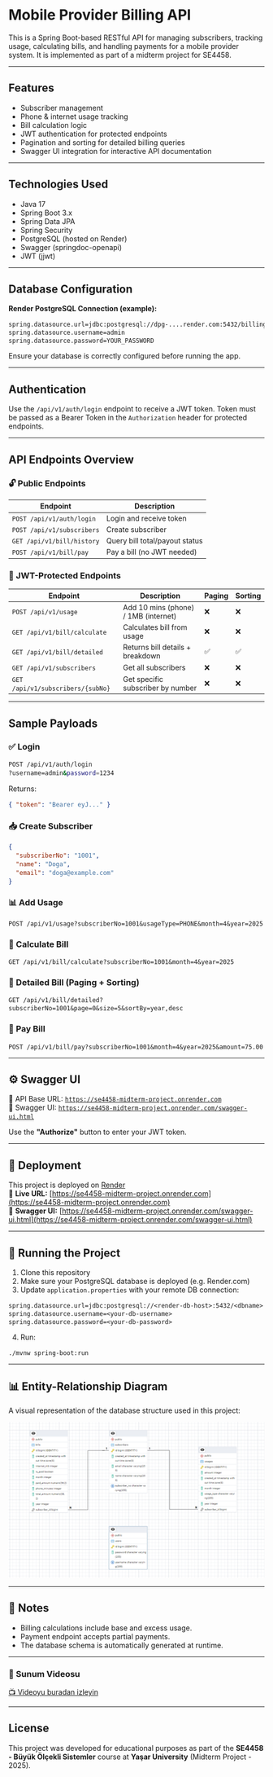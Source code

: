 # Mobile Provider Billing API

This is a Spring Boot-based RESTful API for managing subscribers, tracking usage, calculating bills, and handling payments for a mobile provider system. It is implemented as part of a midterm project for SE4458.

---

## Features

- Subscriber management
- Phone & internet usage tracking
- Bill calculation logic
- JWT authentication for protected endpoints
- Pagination and sorting for detailed billing queries
- Swagger UI integration for interactive API documentation

---

## Technologies Used

- Java 17
- Spring Boot 3.x
- Spring Data JPA
- Spring Security
- PostgreSQL (hosted on Render)
- Swagger (springdoc-openapi)
- JWT (jjwt)

---

## Database Configuration

**Render PostgreSQL Connection (example):**

```
spring.datasource.url=jdbc:postgresql://dpg-....render.com:5432/billing_system_db
spring.datasource.username=admin
spring.datasource.password=YOUR_PASSWORD
```

Ensure your database is correctly configured before running the app.

---

## Authentication

Use the `/api/v1/auth/login` endpoint to receive a JWT token. Token must be passed as a Bearer Token in the `Authorization` header for protected endpoints.

---

## API Endpoints Overview

### 🔓 Public Endpoints

| Endpoint                         | Description            |
|----------------------------------|------------------------|
| `POST /api/v1/auth/login`        | Login and receive token |
| `POST /api/v1/subscribers`       | Create subscriber       |
| `GET /api/v1/bill/history`       | Query bill total/payout status |
| `POST /api/v1/bill/pay`          | Pay a bill (no JWT needed)    |

### 🔐 JWT-Protected Endpoints

| Endpoint                            | Description                         | Paging | Sorting |
|-------------------------------------|-------------------------------------|--------|---------|
| `POST /api/v1/usage`                | Add 10 mins (phone) / 1MB (internet)|   ❌   |   ❌    |
| `GET /api/v1/bill/calculate`        | Calculates bill from usage          |   ❌   |   ❌    |
| `GET /api/v1/bill/detailed`         | Returns bill details + breakdown    |   ✅   |   ✅    |
| `GET /api/v1/subscribers`           | Get all subscribers                 |   ❌   |   ❌    |
| `GET /api/v1/subscribers/{subNo}`   | Get specific subscriber by number   |   ❌   |   ❌    |

---

## Sample Payloads

### ✅ Login

```bash
POST /api/v1/auth/login
?username=admin&password=1234
```

Returns:

```json
{ "token": "Bearer eyJ..." }
```

### 📥 Create Subscriber

```json
{
  "subscriberNo": "1001",
  "name": "Doga",
  "email": "doga@example.com"
}
```

### 📊 Add Usage

```http
POST /api/v1/usage?subscriberNo=1001&usageType=PHONE&month=4&year=2025
```

### 🧮 Calculate Bill

```http
GET /api/v1/bill/calculate?subscriberNo=1001&month=4&year=2025
```

### 📄 Detailed Bill (Paging + Sorting)

```http
GET /api/v1/bill/detailed?subscriberNo=1001&page=0&size=5&sortBy=year,desc
```

### 💸 Pay Bill

```http
POST /api/v1/bill/pay?subscriberNo=1001&month=4&year=2025&amount=75.00
```

---

## ⚙️ Swagger UI

🔗 API Base URL: [`https://se4458-midterm-project.onrender.com`](https://se4458-midterm-project.onrender.com)  
🔗 Swagger UI: [`https://se4458-midterm-project.onrender.com/swagger-ui.html`](https://se4458-midterm-project.onrender.com/swagger-ui.html)

Use the **"Authorize"** button to enter your JWT token.

---

## 🚀 Deployment

This project is deployed on [Render](https://render.com/)  
🔗 **Live URL:** [https://se4458-midterm-project.onrender.com](https://se4458-midterm-project.onrender.com)  
🔗 **Swagger UI:** [https://se4458-midterm-project.onrender.com/swagger-ui.html](https://se4458-midterm-project.onrender.com/swagger-ui.html)

---

## 🧪 Running the Project

1. Clone this repository
2. Make sure your PostgreSQL database is deployed (e.g. Render.com)
3. Update `application.properties` with your remote DB connection:

```
spring.datasource.url=jdbc:postgresql://<render-db-host>:5432/<dbname>
spring.datasource.username=<your-db-username>
spring.datasource.password=<your-db-password>
```

4. Run:
```
./mvnw spring-boot:run
```

---

## 📊 Entity-Relationship Diagram

A visual representation of the database structure used in this project:

![ER Diagram](./er-diagram.png)


---

## 📎 Notes
- Billing calculations include base and excess usage.
- Payment endpoint accepts partial payments.
- The database schema is automatically generated at runtime.

---

### 🎥 Sunum Videosu

[📺 Videoyu buradan izleyin](https://drive.google.com/file/d/1PSb30VURlXkkBAaMPZRxN4KO1gCn6jML/view?usp=sharing)

---

## License

This project was developed for educational purposes as part of the **SE4458 - Büyük Ölçekli Sistemler** course at **Yaşar University** (Midterm Project - 2025).
